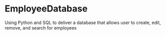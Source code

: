 # EmployeeDatabase
Using Python and SQL to deliver a database that allows user to create, edit, remove, and search for employees
